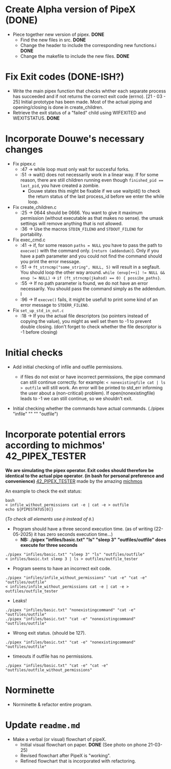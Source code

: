 # Create Alpha version of PipeX (DONE)
- Piece together new version of pipex. **DONE**
	- Find the new files in src. **DONE**
	- Change the header to include the corresponding new functions.i **DONE**
	- Change the makefile to include the new files. **DONE**

# Fix Exit codes (DONE-ISH?)
- Write the main pipex function that checks whther each separate process has succeeded and if not returns the correct exit code (errno).
	[21 - 03 - 25] Initial prototype has been made. Most of the actual piping and opening/closing is done in create\_children.
- Retrieve the exit status of a "failed" child using WIFEXITED and WEXITSTATUS. **DONE**

# Incorporate Douwe's necessary changes
- Fix pipex.c
	- :47 -> while loop must only wait for succesful forks. 
	- :51 -> wait() does not necessarily work in a linear way. If for some reason, there are still children running even though `finished_pid == last_pid`, you have created a zombie.
		- Douwe states this might be fixable if we use waitpid() to check the return status of the last process_id before we enter the while loop.
- Fix create\_children.c
	- :25 -> 0644 should be 0666. You want to give it maximum permission (without executable as that makes no sense). the umask settings will remove anything that is not allowed.
	- :36 -> Use the macros `STDIN_FILENO` and `STDOUT_FILENO` for portability.
- Fix exec\_cmd.c
	- :41 -> if, for some reason `paths = NULL` you have to pass the path to `execve()` with the command only. (`return (addendum)`). Only if you have a path parameter and you could not find the command should you print the error message.
	- :51 -> `ft_strncmp("some_string", NULL, 5)` will result in a segfault. You should loop the other way around. `while (envp[++i] != NULL && envp != NULL)` -> `if (ft_strncmp(jkahsd) == 0) { possibe_paths}`.
	- :55 -> If no path parameter is found, we do not have an error necessarily. You should pass the command simply as the addendum. I
	- :96 -> If `execve()` fails, it might be usefull to print some kind of an error message to `STDERR_FILENO`.
- Fix `set_up_std_in_out.c`
	- :18 -> If you the actual file descriptors (so pointers instead of copying the value), you might as well set them to -1 to prevent double closing. (don't forget to check whether the file descriptor is -1 before closing)

# Initial checks
- Add initial checking of infile and outfile permissions.
	- if files do not exist or have incorrect permissions, the pipe command can still continue correctly.
		for example: `< nonexistingfile cat | ls > outfile` will still work. An error will be printed to std\_err informing the user about a (non-critical) problem). If open(nonexistingfile) leads to -1 we can still continue, so we shouldn't exit.

- Initial checking whether the commands have actual commands. (./pipex "infile" "" "" "outfile")

# Incorporate potential errors according to michmos' 42\_PIPEX\_TESTER
**We are simulating the pipex operator. Exit codes should therefore be identical to the actual pipe operator. (in bash for personal preference and convenience)**
[42\_PIPEX\_TESTER](https://github.com/michmos/42_pipex_tester) made by the amazing [michmos](https://github.com/michmos)

An example to check the exit status:
```
bash 
< infile_without_permissions cat -e | cat -e > outfile
echo ${PIPESTATUS[0]}
```
(*To check all elements use `@` instead of `0`.*)

- Program should have a three second execution time. (as of writing (22-05-2025) it has zero seconds execution time...)
	- **NB: ./pipex "infiles/basic.txt" "ls" "sleep 3" "outfiles/outfile" does execute for three seconds** 
```
./pipex "infiles/basic.txt" "sleep 3" "ls" "outfiles/outfile" 
< infiles/basic.txt sleep 3 | ls > outfiles/outfile_tester
```
- Program seems to have an incorrect exit code.
```
./pipex "infiles/infile_without_permissions" "cat -e" "cat -e" "outfiles/outfile"
< infiles/infile_without_permissions cat -e | cat -e > outfiles/outfile_tester
```
- Leaks!
```
./pipex "infiles/basic.txt" "nonexistingcommand" "cat -e" "outfiles/outfile"
./pipex "infiles/basic.txt" "cat -e" "nonexistingcommand" "outfiles/outfile" 
```
- Wrong exit status. (should be 127).
```
./pipex "infiles/basic.txt" "cat -e" "nonexistingcommand" "outfiles/outfile"
```
- timeouts if outfile has no permissions.
```
./pipex "infiles/basic.txt" "cat -e" "cat -e" "outfiles/outfile_without_permissions"
```

# Norminette
- Norminette & refactor entire program.

# Update `readme.md`
- Make a verbal (or visual) flowchart of pipeX.
	- Initial visual flowchart on paper. **DONE** (See photo on phone 21-03-25)
	- Revised flowchart after PipeX is "working".
	- Refined flowchart that is incorporated with refactoring.



